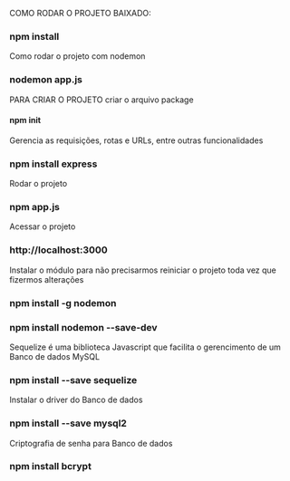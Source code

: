 COMO RODAR O PROJETO BAIXADO:

### npm install

Como rodar o projeto com nodemon

### nodemon app.js

PARA CRIAR O PROJETO
criar o arquivo package

#### npm init

Gerencia as requisições, rotas e URLs, entre outras funcionalidades

### npm install express

Rodar o projeto

### npm app.js

Acessar o projeto

### http://localhost:3000

Instalar o módulo para não precisarmos reiniciar o projeto toda vez que fizermos alterações

### npm install -g nodemon

### npm install nodemon --save-dev

Sequelize é uma biblioteca Javascript que facilita o gerencimento de um Banco de dados MySQL

### npm install --save sequelize

Instalar o driver do Banco de dados

### npm install --save mysql2

Criptografia de senha para Banco de dados

### npm install bcrypt
